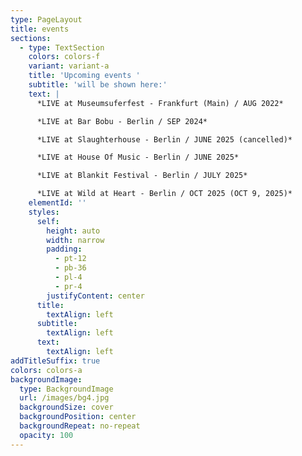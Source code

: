```yaml
---
type: PageLayout
title: events
sections:
  - type: TextSection
    colors: colors-f
    variant: variant-a
    title: 'Upcoming events '
    subtitle: 'will be shown here:'
    text: |
      *LIVE at Museumsuferfest - Frankfurt (Main) / AUG 2022*

      *LIVE at Bar Bobu - Berlin / SEP 2024*

      *LIVE at Slaughterhouse - Berlin / JUNE 2025 (cancelled)*

      *LIVE at House Of Music - Berlin / JUNE 2025*

      *LIVE at Blankit Festival - Berlin / JULY 2025*

      *LIVE at Wild at Heart - Berlin / OCT 2025 (OCT 9, 2025)*
    elementId: ''
    styles:
      self:
        height: auto
        width: narrow
        padding:
          - pt-12
          - pb-36
          - pl-4
          - pr-4
        justifyContent: center
      title:
        textAlign: left
      subtitle:
        textAlign: left
      text:
        textAlign: left
addTitleSuffix: true
colors: colors-a
backgroundImage:
  type: BackgroundImage
  url: /images/bg4.jpg
  backgroundSize: cover
  backgroundPosition: center
  backgroundRepeat: no-repeat
  opacity: 100
---
```


